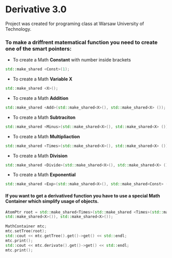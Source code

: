 # Derivative 3.0

Project was created for programing class at Warsaw University of Technology.

### To make a driffrent matematical function you need to create one of the smart pointers:
+ To create a Math **Constant** with number inside brackets
```cpp
std::make_shared <Const>(1);
```
+ To create a Math **Variable X** 
```cpp
std::make_shared <X>();
```
+ To create a Math **Addition**
```cpp
std::make_shared <Add>(std::make_shared<X>(), std::make_shared<X> ());
```
+ To create a Math **Subtraciton**
```cpp
std::make_shared <Minus>(std::make_shared<X>(), std::make_shared<X> ());
```
+ To create a Math **Multipliaction**
```cpp
std::make_shared <Times>(std::make_shared<X>(), std::make_shared<X> ());
```
+ To create a Math **Division**
```cpp
std::make_shared <Divide>(std::make_shared<X>(), std::make_shared<X> ());
```
+ To create a Math **Exponential** 
```cpp
std::make_shared <Exp>(std::make_shared<X>(), std::make_shared<Const> (2));
```


#### If you want to get a derivatived function you have to use a special Math Container which simplify usage of objects.
```cpp
AtomPtr root = std::make_shared<Times>(std::make_shared <Times>(std::make_shared<X>(), 
std::make_shared<X>()), std::make_shared<X>());
	
MathContainer mtc;
mtc.setTree(root);
std::cout << mtc.getTree().get()->get() << std::endl;
mtc.print();
std::cout << mtc.derivate().get()->get() << std::endl;
mtc.print();
```
